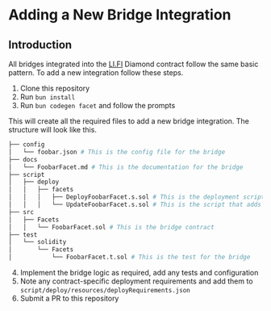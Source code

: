 # Adding a New Bridge Integration

## Introduction

All bridges integrated into the [LI.FI](https://li.finance) Diamond contract follow the same basic pattern. To add a new integration follow these steps.

1. Clone this repository
2. Run `bun install`
3. Run `bun codegen facet` and follow the prompts

This will create all the required files to add a new bridge integration. The structure will look like this.

```bash
├── config
│   └── foobar.json # This is the config file for the bridge
├── docs
│   └── FoobarFacet.md # This is the documentation for the bridge
├── script
│   ├── deploy
│   │   ├── facets
│   │   │   ├── DeployFoobarFacet.s.sol # This is the deployment script for the bridge
│   │   │   └── UpdateFoobarFacet.s.sol # This is the script that adds the bridge to the Diamond
├── src
│   ├── Facets
│   │   └── FoobarFacet.sol # This is the bridge contract
├── test
│   └── solidity
│       └── Facets
│           └── FoobarFacet.t.sol # This is the test for the bridge
```

4. Implement the bridge logic as required, add any tests and configuration
5. Note any contract-specific deployment requirements and add them to `script/deploy/resources/deployRequirements.json`
6. Submit a PR to this repository

